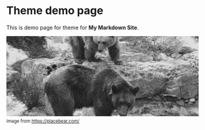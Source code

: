 # Theme demo page
This is demo page for theme for **My Markdown Site**. 

![bear](300.jpg)
<br><small>Image from <a href="https://placebear.com/">https://placebear.com/</a></small>
